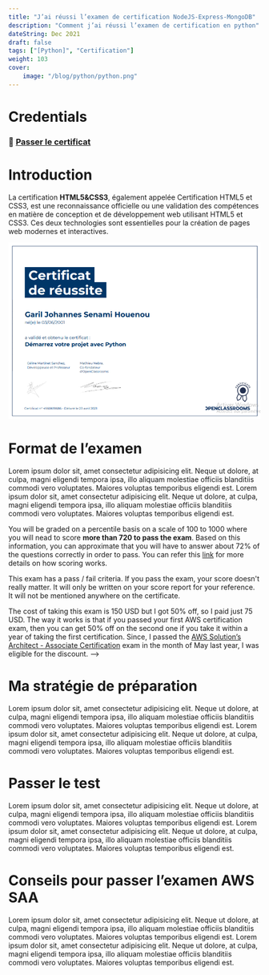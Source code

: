 ```yaml
---
title: "J’ai réussi l’examen de certification NodeJS-Express-MongoDB"
description: "Comment j’ai réussi l’examen de certification en python"
dateString: Dec 2021
draft: false
tags: ["[Python]", "Certification"]
weight: 103
cover:
    image: "/blog/python/python.png"
---
```



# Credentials
### 🔗 [Passer le certificat](https://openclassrooms.com/fr/courses/4262331-demarrez-votre-projet-avec-python)

# Introduction

La certification **HTML5&CSS3**, également appelée Certification HTML5 et CSS3, est une reconnaissance officielle ou une validation des compétences en matière de conception et de développement web utilisant HTML5 et CSS3. Ces deux technologies sont essentielles pour la création de pages web modernes et interactives.

![certificat python](/blog/python/python.png)

# Format de l’examen
Lorem ipsum dolor sit, amet consectetur adipisicing elit. Neque ut dolore, at culpa, magni eligendi tempora ipsa, illo aliquam molestiae officiis blanditiis commodi vero voluptates. Maiores voluptas temporibus eligendi est.
Lorem ipsum dolor sit, amet consectetur adipisicing elit. Neque ut dolore, at culpa, magni eligendi tempora ipsa, illo aliquam molestiae officiis blanditiis commodi vero voluptates. Maiores voluptas temporibus eligendi est.


You will be graded on a percentile basis on a scale of 100 to 1000 where you will nead to score **more than 720 to pass the exam**. Based on this information, you can approximate that you will have to answer about 72% of the questions correctly in order to pass. You can refer this [link](https://aws.amazon.com/blogs/training-and-certification/demystifying-your-aws-certification-exam-score/) for more details on how scoring works.

This exam has a pass / fail criteria. If you pass the exam, your score doesn't really matter. It will only be written on your score report for your reference. It will not be mentioned anywhere on the certificate. 

The cost of taking this exam is 150 USD but I got 50% off, so I paid just 75 USD. The way it works is that if you passed your first AWS certification exam, then you can get 50% off on the second one if you take it within a year of taking the first certification. Since, I passed the [AWS Solution’s Architect - Associate Certification](https://arkalim.org/blog/aws-saa-certification) exam in the month of May last year, I was eligible for the discount. -->

# Ma stratégie de préparation
Lorem ipsum dolor sit, amet consectetur adipisicing elit. Neque ut dolore, at culpa, magni eligendi tempora ipsa, illo aliquam molestiae officiis blanditiis commodi vero voluptates. Maiores voluptas temporibus eligendi est.
Lorem ipsum dolor sit, amet consectetur adipisicing elit. Neque ut dolore, at culpa, magni eligendi tempora ipsa, illo aliquam molestiae officiis blanditiis commodi vero voluptates. Maiores voluptas temporibus eligendi est.

# Passer le test
Lorem ipsum dolor sit, amet consectetur adipisicing elit. Neque ut dolore, at culpa, magni eligendi tempora ipsa, illo aliquam molestiae officiis blanditiis commodi vero voluptates. Maiores voluptas temporibus eligendi est.
Lorem ipsum dolor sit, amet consectetur adipisicing elit. Neque ut dolore, at culpa, magni eligendi tempora ipsa, illo aliquam molestiae officiis blanditiis commodi vero voluptates. Maiores voluptas temporibus eligendi est.


# Conseils pour passer l’examen AWS SAA
Lorem ipsum dolor sit, amet consectetur adipisicing elit. Neque ut dolore, at culpa, magni eligendi tempora ipsa, illo aliquam molestiae officiis blanditiis commodi vero voluptates. Maiores voluptas temporibus eligendi est.
Lorem ipsum dolor sit, amet consectetur adipisicing elit. Neque ut dolore, at culpa, magni eligendi tempora ipsa, illo aliquam molestiae officiis blanditiis commodi vero voluptates. Maiores voluptas temporibus eligendi est.
